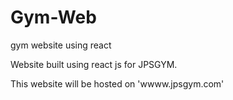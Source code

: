 # Gym-Web

gym website using react 

Website built using react js for JPSGYM.

This website will be hosted on 'wwww.jpsgym.com'

